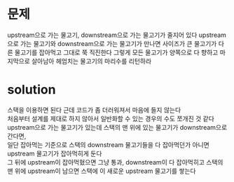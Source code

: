 # 문제

upstream으로 가는 물고기, downstream으로 가는 물고기가 줄지어 있다
upstream으로 가는 물고기와 downstream으로 가는 물고기가 만나면 사이즈가 큰 물고기가 다른 물고기를 잡아먹고 그대로 쭉 직진한다
그렇게 모든 물고기가 양쪽으로 다 향하고 마지막으로 살아남아 헤엄치는 물고기의 마리수를 리턴하라

# solution

스택을 이용하면 된다
근데 코드가 좀 더러워져서 마음에 들지 않는다  
처음부터 설계를 제대로 하지 않아서 일반화할 수 있는 경우의 수도 쪼개진 것 같다  
upstream으로 가는 물고기가 있는데 스택의 맨 위에 있는 물고기가 downstream으로 간다면,  
일단 잡아먹는 기준으로 스택의 downstream 물고기들을 다 잡아먹던가 아니면 upstream 물고기가 잡아먹히게 둔다  
그 뒤에 upstream이 잡아먹혔으면 그냥 통과, downstream이 다 잡아먹히고 스택의 맨 위에 upstream이 남으면 스택에 이 새로운 upstream 물고기를 쌓는다  
